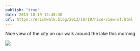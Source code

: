 ```yaml
---
publish: "true"
date: 2013-10-19 12:45:30
url: https://ericmwalk.blog/2013/10/19/nice-view-of.html
---
```


Nice view of the city on our walk around the lake this morning

![](https://ericmwalk.blog/uploads/2022/d9bae7b4af.jpg)
